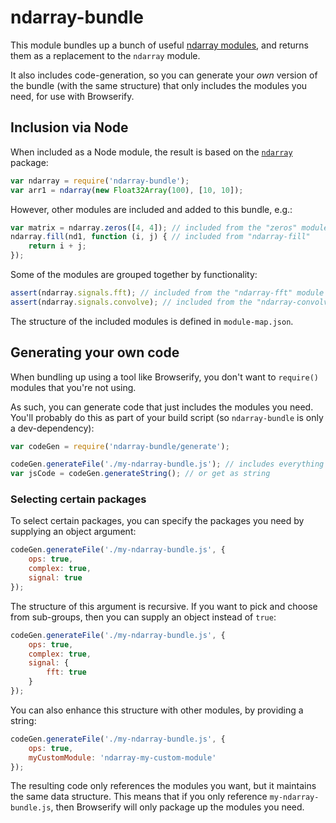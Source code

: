 # ndarray-bundle

This module bundles up a bunch of useful [ndarray modules](https://www.npmjs.org/search?q=ndarray), and returns them as a replacement to the `ndarray` module.

It also includes code-generation, so you can generate your *own* version of the bundle (with the same structure) that only includes the modules you need, for use with Browserify.

## Inclusion via Node

When included as a Node module, the result is based on the [`ndarray`](https://www.npmjs.org/package/ndarray) package:

```javascript
var ndarray = require('ndarray-bundle');
var arr1 = ndarray(new Float32Array(100), [10, 10]);
```

However, other modules are included and added to this bundle, e.g.:

```javascript
var matrix = ndarray.zeros([4, 4]); // included from the "zeros" module
ndarray.fill(nd1, function (i, j) { // included from "ndarray-fill"
	return i + j;
});
```

Some of the modules are grouped together by functionality:

```javascript
assert(ndarray.signals.fft); // included from the "ndarray-fft" module
assert(ndarray.signals.convolve); // included from the "ndarray-convolve" module
```

The structure of the included modules is defined in `module-map.json`.

## Generating your own code

When bundling up using a tool like Browserify, you don't want to `require()` modules that you're not using.

As such, you can generate code that just includes the modules you need.  You'll probably do this as part of your build script (so `ndarray-bundle` is only a dev-dependency):

```javascript
var codeGen = require('ndarray-bundle/generate');

codeGen.generateFile('./my-ndarray-bundle.js'); // includes everything by default, writes to file
var jsCode = codeGen.generateString(); // or get as string
```

### Selecting certain packages

To select certain packages, you can specify the packages you need by supplying an object argument:
```javascript
codeGen.generateFile('./my-ndarray-bundle.js', {
	ops: true,
	complex: true,
	signal: true
});
```

The structure of this argument is recursive.  If you want to pick and choose from sub-groups, then you can supply an object instead of `true`:
```javascript
codeGen.generateFile('./my-ndarray-bundle.js', {
	ops: true,
	complex: true,
	signal: {
		fft: true
	}
});
```

You can also enhance this structure with other modules, by providing a string:
```javascript
codeGen.generateFile('./my-ndarray-bundle.js', {
	ops: true,
	myCustomModule: 'ndarray-my-custom-module'
});
```

The resulting code only references the modules you want, but it maintains the same data structure.  This means that if you only reference `my-ndarray-bundle.js`, then Browserify will only package up the modules you need.